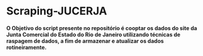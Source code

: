 # Scraping-JUCERJA


#### O Objetivo do script presente no repositório é cooptar os dados do site da Junta Comercial do Estado do Rio de Janeiro utilizando técnicas de raspagem de dados, a fim de armazenar e atualizar os dados rotineiramente.





